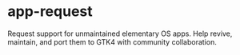 # app-request
Request support for unmaintained elementary OS apps. Help revive, maintain, and port them to GTK4 with community collaboration.
